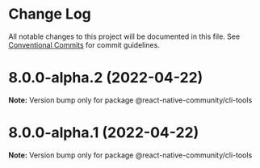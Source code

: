# Change Log

All notable changes to this project will be documented in this file.
See [Conventional Commits](https://conventionalcommits.org) for commit guidelines.

# 8.0.0-alpha.2 (2022-04-22)

**Note:** Version bump only for package @react-native-community/cli-tools





# 8.0.0-alpha.1 (2022-04-22)

**Note:** Version bump only for package @react-native-community/cli-tools
